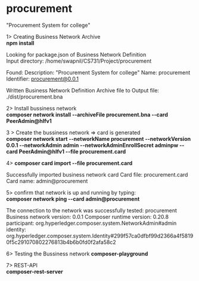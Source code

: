 # procurement

&#34;Procurement System for college&#34;


1> Creating Business Network Archive  
  **npm install**

Looking for package.json of Business Network Definition  
	Input directory: /home/swapnil/CS731/Project/procurement

Found:
	Description: &#34;Procurement System for college&#34;
	Name: procurement
	Identifier: procurement@0.0.1

Written Business Network Definition Archive file to 
	Output file: ./dist/procurement.bna

2> Install bussiness network  
**composer network install --archiveFile procurement.bna --card PeerAdmin@hlfv1**


3 > Create the bussiness network => card is generated  
 **composer network start --networkName procurement --networkVersion 0.0.1 --networkAdmin admin --networkAdminEnrollSecret adminpw --card PeerAdmin@hlfv1 --file procurement.card**  

4> **composer card import --file procurement.card**

Successfully imported business network card
	Card file: procurement.card
	Card name: admin@procurement

5> confirm that network is up and running by typing:  
**composer network ping --card admin@procurement**

The connection to the network was successfully tested: procurement
	Business network version: 0.0.1
	Composer runtime version: 0.20.8
	participant: org.hyperledger.composer.system.NetworkAdmin#admin
	identity: org.hyperledger.composer.system.Identity#299f57ca0dfbf99d2366a4f58190f5c291070802276813b4b6b0fd0f2afa58c2

6> Testing the Bussiness network
**composer-playground**


7> REST-API  
**composer-rest-server**
 
